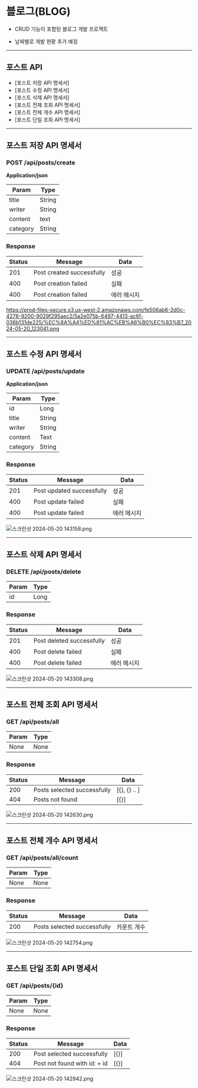 # 블로그(BLOG)

- CRUD 기능이 포함된 블로그 개발 프로젝트

- 날짜별로 개발 현황 추가 예정

---

## 포스트 API

- [포스트 저장 API 명세서]
- [포스트 수정 API 명세서]
- [포스트 삭제 API 명세서]
- [포스트 전체 조회 API 명세서]
- [포스트 전체 개수 API 명세서]
- [포스트 단일 조회 API 명세서]

---

## 포스트 저장 API 명세서

### **POST /api/posts/create**

**Application/json**

| Param | Type |
| --- | --- |
| title | String |
| writer | String |
| content | text |
| category | String |

### Response

| Status | Message | Data |
| --- | --- | --- |
| 201 | Post created successfully | 성공 |
| 400 | Post creation failed | 실패 |
| 400 | Post creation failed | 에러 메시지 |

https://prod-files-secure.s3.us-west-2.amazonaws.com/fe506ab6-2d0c-4278-9200-9029f295aec2/5a2e075b-6497-4413-ac6f-036b131de225/%EC%8A%A4%ED%81%AC%EB%A6%B0%EC%83%B7_2024-05-20_123041.png

---

## 포스트 수정 API 명세서

### **UPDATE /api/posts/update**

**Application/json**

| Param | Type |
| --- | --- |
| id | Long |
| title | String |
| writer | String |
| content | Text |
| category | String |

### Response

| Status | Message | Data |
| --- | --- | --- |
| 201 | Post updated successfully | 성공 |
| 400 | Post update failed | 실패 |
| 400 | Post update failed | 에러 메시지 |

![스크린샷 2024-05-20 143158.png](https://prod-files-secure.s3.us-west-2.amazonaws.com/fe506ab6-2d0c-4278-9200-9029f295aec2/8f9e61d0-5c5a-40ec-89b4-294933db3cd2/%EC%8A%A4%ED%81%AC%EB%A6%B0%EC%83%B7_2024-05-20_143158.png)

---

## 포스트 삭제 API 명세서

### **DELETE /api/posts/delete**

| Param | Type |
| --- | --- |
| id | Long |

### Response

| Status | Message | Data |
| --- | --- | --- |
| 201 | Post deleted successfully | 성공 |
| 400 | Post delete failed | 실패 |
| 400 | Post delete failed | 에러 메시지 |

![스크린샷 2024-05-20 143308.png](https://prod-files-secure.s3.us-west-2.amazonaws.com/fe506ab6-2d0c-4278-9200-9029f295aec2/680ddbde-2dfc-4bc4-9cab-a3360b0c3b9b/%EC%8A%A4%ED%81%AC%EB%A6%B0%EC%83%B7_2024-05-20_143308.png)

---

## 포스트 전체 조회 API 명세서

### **GET /api/posts/all**

| Param | Type |
| --- | --- |
| None | None |

### Response

| Status | Message | Data |
| --- | --- | --- |
| 200 | Posts selected successfully | [{}, {} .. ] |
| 404 | Posts not found | [{}] |

![스크린샷 2024-05-20 142630.png](https://prod-files-secure.s3.us-west-2.amazonaws.com/fe506ab6-2d0c-4278-9200-9029f295aec2/bee3e322-e8c6-4be7-8886-cd3bbfdb42f6/%EC%8A%A4%ED%81%AC%EB%A6%B0%EC%83%B7_2024-05-20_142630.png)

---

## 포스트 전체 개수 API 명세서

### **GET /api/posts/all/count**

| Param | Type |
| --- | --- |
| None | None |

### Response

| Status | Message | Data |
| --- | --- | --- |
| 200 | Posts selected successfully | 카운트 개수 |

![스크린샷 2024-05-20 142754.png](https://prod-files-secure.s3.us-west-2.amazonaws.com/fe506ab6-2d0c-4278-9200-9029f295aec2/155ed718-bb17-4208-ab51-91c35ed4a7ca/%EC%8A%A4%ED%81%AC%EB%A6%B0%EC%83%B7_2024-05-20_142754.png)

---

## 포스트 단일 조회 API 명세서

### **GET /api/posts/{id}**

| Param | Type |
| --- | --- |
| None | None |

### Response

| Status | Message | Data |
| --- | --- | --- |
| 200 | Post selected successfully | [{}] |
| 404 | Post not found with id:  + id | [{}] |

![스크린샷 2024-05-20 142942.png](https://prod-files-secure.s3.us-west-2.amazonaws.com/fe506ab6-2d0c-4278-9200-9029f295aec2/72b5fe61-8d1a-4577-9dab-911ee55a768c/%EC%8A%A4%ED%81%AC%EB%A6%B0%EC%83%B7_2024-05-20_142942.png)